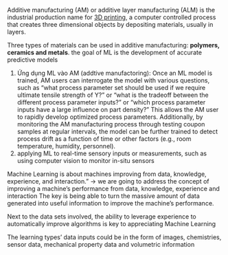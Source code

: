 Additive manufacturing (AM) or additive layer manufacturing (ALM) is the industrial production name for [3D printing](https://www.twi-global.com/technical-knowledge/faqs/what-is-3d-printing "What is 3D Printing and How Does it Work?"), a computer controlled process that creates three dimensional objects by depositing materials, usually in layers.

Three types of materials can be used in additive manufacturing: **polymers, ceramics and metals**.
the goal of ML is the development of accurate predictive models
1. Ứng dụng ML vào AM (addtive manufactoring): Once an ML model is trained, AM users can interrogate the model with various questions, such as “what process parameter set should be used if we require ultimate tensile strength of Y?” or “what is the tradeoff between the different process parameter inputs?” or “which process parameter inputs have a large influence on part density?” This allows the AM user to rapidly develop optimized process parameters. Additionally, by monitoring the AM manufacturing process through testing coupon samples at regular intervals, the model can be further trained to detect process drift as a function of time or other factors (e.g., room temperature, humidity, personnel).
2. applying ML to real-time sensory inputs or measurements, such as using computer vision to monitor in-situ sensors

Machine Learning is about machines improving from data, knowledge, experience, and interaction.” -> we are going to address the concept of improving a machine’s performance from data, knowledge, experience and interaction
The key is being able to turn the massive amount of data generated into useful information to improve the machine’s performance.

Next to the data sets involved, the ability to leverage experience to automatically improve algorithms is key to appreciating Machine Learning

The learning types’ data inputs could be in the form of images, chemistries, sensor data, mechanical property data and volumetric information